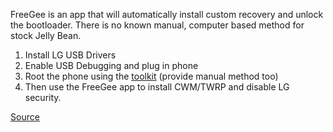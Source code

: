 FreeGee is an app that will automatically install custom recovery and unlock the bootloader. There is no known manual, computer based method for stock Jelly Bean.

1. Install LG USB Drivers
2. Enable USB Debugging and plug in phone
3. Root the phone using the [toolkit](http://forum.xda-developers.com/attachment.php?attachmentid=2084528&d=1372717878) (provide manual method too)
4. Then use the FreeGee app to install CWM/TWRP and disable LG security.

[Source](http://forum.xda-developers.com/showthread.php?t=2006946)